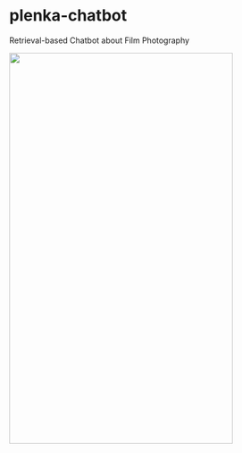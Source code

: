 # plenka-chatbot
Retrieval-based Chatbot about Film Photography



<p align="left">
  <img width="400" height="700" src="https://github.com/yuliazherebtsova/plenka-chatbot/blob/master/blob/ex1.png">
</p>

